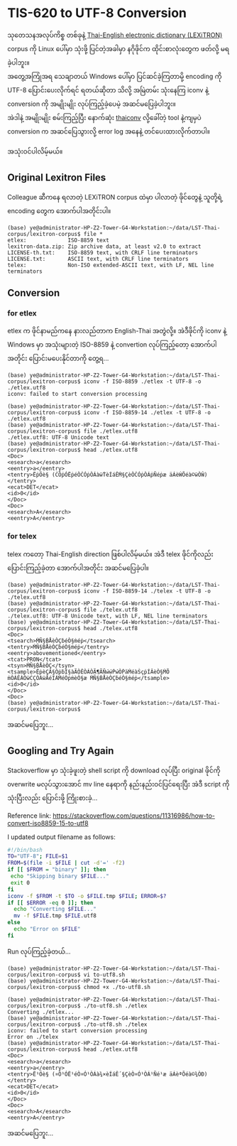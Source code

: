 # TIS-620 to UTF-8 Conversion

သုတေသနအလုပ်ကိစ္စ တစ်ခုနဲ့ [Thai-English electronic dictionary (LEXiTRON)](https://lexitron.nectec.or.th/2009_1/index.php?q=lookup/form/submit) corpus ကို Linux ပေါ်မှာ သုံးဖို့ ပြင်တဲ့အခါမှာ နဂိုဖိုင်က ထိုင်းစာလုံးတွေက ဖတ်လို့ မရခဲ့ပါဘူး။  
အတွေ့အကြုံအရ သေချာတယ် Windows ပေါ်မှာ ပြင်ဆင်ခဲ့ကြတာမို့ encoding ကို UTF-8 ပြောင်းပေးလိုက်ရင် ရတယ်ဆိုတာ သိလို့ အမြဲတမ်း သုံးနေကြ iconv နဲ့ conversion ကို အမျိုးမျိုး လုပ်ကြည့်ခဲ့ပေမဲ့ အဆင်မပြေခဲ့ပါဘူး။  
အဲဒါနဲ့ အမျိုးမျိုး စမ်းကြည့်ပြီး နောက်ဆုံး [thaiconv](http://www.lyndonhill.com/Projects/thaiconv.html) လို့ခေါ်တဲ့ tool နဲ့ကျမှပဲ conversion က အဆင်ပြေသွားလို့ error log အနေနဲ့ တင်ပေးထားလိုက်တာပါ။  

အသုံးဝင်ပါလိမ့်မယ်။  

## Original Lexitron Files

Colleague ဆီကနေ ရလာတဲ့ LEXiTRON corpus ထဲမှာ ပါလာတဲ့ ဖိုင်တွေနဲ့ သူတို့ရဲ့ encoding တွေက အောက်ပါအတိုင်းပါ။  

```
(base) ye@administrator-HP-Z2-Tower-G4-Workstation:~/data/LST-Thai-corpus/lexitron-corpus$ file *
etlex:             ISO-8859 text
lexitron-data.zip: Zip archive data, at least v2.0 to extract
LICENSE-th.txt:    ISO-8859 text, with CRLF line terminators
LICENSE.txt:       ASCII text, with CRLF line terminators
telex:             Non-ISO extended-ASCII text, with LF, NEL line terminators
```

## Conversion

### for etlex

etlex က ဖိုင်နာမည်ကနေ နားလည်တာက English-Thai အတွဲလို့။ အဲဒီဖိုင်ကို iconv နဲ့ Windows မှာ အသုံးများတဲ့ ISO-8859 နဲ့ convertion လုပ်ကြည့်တော့ အောက်ပါအတိုင်း ပြောင်းမပေးနိုင်တာကို တွေ့ရ...  

```
(base) ye@administrator-HP-Z2-Tower-G4-Workstation:~/data/LST-Thai-corpus/lexitron-corpus$ iconv -f ISO-8859 ./etlex -t UTF-8 -o ./etlex.utf8
iconv: failed to start conversion processing

(base) ye@administrator-HP-Z2-Tower-G4-Workstation:~/data/LST-Thai-corpus/lexitron-corpus$ iconv -f ISO-8859-14 ./etlex -t UTF-8 -o ./etlex.utf8
(base) ye@administrator-HP-Z2-Tower-G4-Workstation:~/data/LST-Thai-corpus/lexitron-corpus$ file ./etlex.utf8 
./etlex.utf8: UTF-8 Unicode text
(base) ye@administrator-HP-Z2-Tower-G4-Workstation:~/data/LST-Thai-corpus/lexitron-corpus$ head ./etlex.utf8 
<Doc>
<esearch>a</esearch>
<eentry>a</eentry>
<tentry>ËṗÖè§ (ĊÓṗÓËṗéÒĊÓṗÒÁàẅṪèÍáÊṀ§ÇèÒĊÓṗÒÁṗÑéṗæ äÁèẂÕéà©ẅÒŴ)</tentry>
<ecat>DET</ecat>
<id>0</id>
</Doc>
<Doc>
<esearch>A</esearch>
<eentry>A</eentry>
```

### for telex

telex ကတော့ Thai-English direction ဖြစ်ပါလိမ့်မယ်။ အဲဒီ telex ဖိုင်ကိုလည်း ပြောင်းကြည့်ခဲ့တာ အောက်ပါအတိုင်း အဆင်မပြေခဲ့ပါ။  

```
(base) ye@administrator-HP-Z2-Tower-G4-Workstation:~/data/LST-Thai-corpus/lexitron-corpus$ iconv -f ISO-8859-14 ./telex -t UTF-8 -o ./telex.utf8
(base) ye@administrator-HP-Z2-Tower-G4-Workstation:~/data/LST-Thai-corpus/lexitron-corpus$ file ./telex.utf8 
./telex.utf8: UTF-8 Unicode text, with LF, NEL line terminators
(base) ye@administrator-HP-Z2-Tower-G4-Workstation:~/data/LST-Thai-corpus/lexitron-corpus$ head ./telex.utf8 
<Doc>
<tsearch>ṀÑ§ḂÅèÒÇḃéÒ§ṁéṗ</tsearch>
<tentry>ṀÑ§ḂÅèÒÇḃéÒ§ṁéṗ</tentry>
<eentry>abovementioned</eentry>
<tcat>PRON</tcat>
<tsyn>ṀÑ§ḂÅèÒÇ</tsyn>
<tsample>ËṗèÇÂ§ÒṗḃÍ§àÃÒÊÒÁÒÃ¶ÃÑẃẃṖẃÒṖäṀéàṠçṗÍÂèÒ§ṀÕ ṁÒÁÊÀÒẅĊÇÒÁẅÃéÍÁṀéÒṗṁèÒ§æ ṀÑ§ḂÅèÒÇḃéÒ§ṁéṗ</tsample>
<id>0</id>
</Doc>
<Doc>
(base) ye@administrator-HP-Z2-Tower-G4-Workstation:~/data/LST-Thai-corpus/lexitron-corpus$ 
```

အဆင်မပြေဘူး...   

## Googling and Try Again

Stackoverflow မှာ သုံးခဲ့ဖူးတဲ့ shell script ကို download လုပ်ပြီး original ဖိုင်ကို overwrite မလုပ်သွားအောင် mv line နေရာကို နည်းနည်းဝင်ပြင်ရေးပြီး အဲဒီ script ကိုသုံးပြီးလည်း ပြောင်းဖို့ ကြိုးစားခဲ့...  

Reference link: https://stackoverflow.com/questions/11316986/how-to-convert-iso8859-15-to-utf8 

I updated output filename as follows:  

```bash
#!/bin/bash
TO="UTF-8"; FILE=$1
FROM=$(file -i $FILE | cut -d'=' -f2)
if [[ $FROM = "binary" ]]; then
 echo "Skipping binary $FILE..."
 exit 0
fi
iconv -f $FROM -t $TO -o $FILE.tmp $FILE; ERROR=$?
if [[ $ERROR -eq 0 ]]; then
  echo "Converting $FILE..."
  mv -f $FILE.tmp $FILE.utf8
else
  echo "Error on $FILE"
fi
```

Run လုပ်ကြည့်ခဲ့တယ်...  

```
(base) ye@administrator-HP-Z2-Tower-G4-Workstation:~/data/LST-Thai-corpus/lexitron-corpus$ vi to-utf8.sh
(base) ye@administrator-HP-Z2-Tower-G4-Workstation:~/data/LST-Thai-corpus/lexitron-corpus$ chmod +x ./to-utf8.sh 

(base) ye@administrator-HP-Z2-Tower-G4-Workstation:~/data/LST-Thai-corpus/lexitron-corpus$ ./to-utf8.sh ./etlex
Converting ./etlex...
(base) ye@administrator-HP-Z2-Tower-G4-Workstation:~/data/LST-Thai-corpus/lexitron-corpus$ ./to-utf8.sh ./telex
iconv: failed to start conversion processing
Error on ./telex
(base) ye@administrator-HP-Z2-Tower-G4-Workstation:~/data/LST-Thai-corpus/lexitron-corpus$ head ./etlex.utf8 
<Doc>
<esearch>a</esearch>
<eentry>a</eentry>
<tentry>Ë¹Öè§ (¤Ó¹ÓË¹éÒ¤Ó¹ÒÁà¾×èÍáÊ´§ÇèÒ¤Ó¹ÒÁ¹Ñé¹æ äÁèªÕéà©¾ÒÐ)</tentry>
<ecat>DET</ecat>
<id>0</id>
</Doc>
<Doc>
<esearch>A</esearch>
<eentry>A</eentry>
```

အဆင်မပြေဘူး...  
